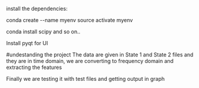 install the dependencies:

conda create --name myenv
source activate myenv

conda install scipy
and so on..

Install pyqt for UI

#undestanding the project
The data are given in State 1 and State 2 files and they are in time domain, we are converting to frequency domain and extracting the features

Finally we are testing it with test files
and getting output in graph